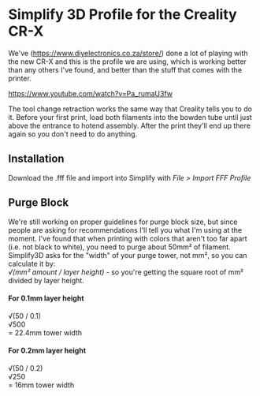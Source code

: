 # Simplify 3D Profile for the Creality CR-X

We've (https://www.diyelectronics.co.za/store/) done a lot of playing with the new CR-X and this is the profile we are using, which is working better than any others I've found, and better than the stuff that comes with the printer.


https://www.youtube.com/watch?v=Pa_rumaU3fw

The tool change retraction works the same way that Creality tells you to do it. Before your first print, load both filaments into the bowden tube until just above the entrance to hotend assembly. After the print they'll end up there again so you don't need to do anything.

## Installation
Download the .fff file and import into Simplify with _File > Import FFF Profile_


## Purge Block
We're still working on proper guidelines for purge block size, but since people are asking for recommendations I'll tell you what I'm using at the moment.
I've found that when printing with colors that aren't too far apart (i.e. not black to white), you need to purge about 50mm² of filament. Simplify3D asks for the "width" of your purge tower, not mm², so you can calculate it by:  
*√(mm² amount / layer height)* - so you're getting the square root of mm² divided by layer height.

 
#### For 0.1mm layer height 
√(50 / 0.1)  
√500  
= 22.4mm tower width
 
#### For 0.2mm layer height
√(50 / 0.2)  
√250  
= 16mm tower width

